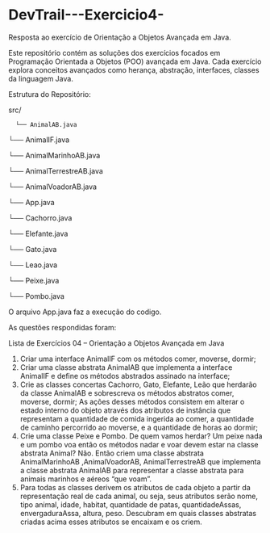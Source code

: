 # DevTrail---Exercicio4-
Resposta ao exercício de Orientação a Objetos Avançada em Java.


Este repositório contém as soluções dos exercícios focados em Programação Orientada a Objetos (POO) avançada em Java. Cada exercício explora conceitos avançados como herança, abstração, interfaces, classes da linguagem Java.

Estrutura do Repositório:

src/

      └── AnimalAB.java
   
   └── AnimalIF.java
   
   └── AnimalMarinhoAB.java
   
   └── AnimalTerrestreAB.java
   
   └── AnimalVoadorAB.java
   
   └── App.java
   
   └── Cachorro.java
   
   └── Elefante.java
   
   └── Gato.java
   
   └── Leao.java
   
   └── Peixe.java
   
   └── Pombo.java



O arquivo App.java faz a execução do codigo.

As questões respondidas foram:

Lista de Exercícios 04 – Orientação a Objetos Avançada em
Java

1. Criar uma interface AnimalIF com os métodos comer, moverse, dormir;
2. Criar uma classe abstrata AnimalAB que implementa a interface AnimalIF e
define os métodos abstrados assinado na interface;
3. Crie as classes concertas Cachorro, Gato, Elefante, Leão que herdarão da classe
AnimalAB e sobrescreva os métodos abstratos comer, moverse, dormir; As
ações desses métodos consistem em alterar o estado interno do objeto através
dos atributos de instância que representam a quantidade de comida ingerida ao
comer, a quantidade de caminho percorrido ao moverse, e a quantidade de horas
ao dormir;
4. Crie uma classe Peixe e Pombo. De quem vamos herdar? Um peixe nada e um
pombo voa então os métodos nadar e voar devem estar na classe abstrata
Animal? Não. Então criem uma classe abstrata AnimalMarinhoAB
,AnimalVoadorAB, AnimalTerrestreAB que implementa a classe abstrata
AnimalAB para representar a classe abstrata para animais marinhos e aéreos
“que voam”.
5. Para todas as classes derivem os atributos de cada objeto a partir da
representação real de cada animal, ou seja, seus atributos serão nome, tipo
animal, idade, habitat, quantidade de patas, quantidadeAssas, envergaduraAssa,
altura, peso. Descubram em quais classes abstratas criadas acima esses atributos
se encaixam e os criem.
